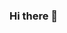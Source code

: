 ### Hi there 👋

<!--
**RaulMartinez04/RaulMartinez04** is a ✨ _special_ ✨ repository because its `README.md` (this file) appears on your GitHub profile.

Here are some ideas to get you started:

- 🔭 I’m currently working on ...
- 🌱 I’m currently learning programming.
- 👯 I’m looking to collaborate on Amazon.
- 🤔 I’m looking for help with C language.
- 💬 Ask me about my favorite hobby.
- 📫 How to reach me: raulmartinez@ciencias.unam.mx
- 😄 Pronouns: Rulo, Ruletas, Lalo.
- ⚡ Fun fact: none.
-->
